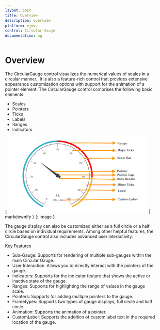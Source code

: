 ```yaml
---
layout: post
title: Overview
description: overview
platform: ejmvc
control: Circular Gauge
documentation: ug
---
```


# Overview

The CircularGauge control visualizes the numerical values of scales in a circular manner.  It is also a feature-rich control that provides extensive appearance customization options with support for the animation of a pointer element. The CircularGauge control comprises the following basic elements:

* Scales
* Pointers
* Ticks
* Labels
* Ranges
* Indicators

{ ![](Overview_images/Overview_img1.png) | markdownify }
{:.image }


The gauge display can also be customized either as a full circle or a half circle based on individual requirements. Among other helpful features, the CircularGauge control also includes advanced user interactivity.

Key Features

* Sub-Gauge: Supports for rendering of multiple sub-gauges within the main Circular Gauge.
* User Interaction: Allows you to directly interact with the pointers of the gauge.
* Indicators: Supports for the indicator feature that shows the active or inactive state of the gauge.
* Ranges: Supports for highlighting the range of values in the gauge scale.
* Pointers: Supports for adding multiple pointers to the gauge.
* Frametypes: Supports two types of gauge displays, full circle and half circle.
* Animation: Supports the animation of a pointer.
* CustomLabel: Supports the addition of custom label text in the required location of the gauge.
